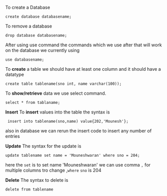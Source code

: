 To create a Database
```mysql
create database databasename;
```
To remove a database
```mysql
drop database databasename;
```
After using use command the commands which we use after that will work on the database we currently using 
```mysql
use databasename;
```
To **create** a  table we should have at least one column and it should have a datatype
```mysql
create table tablename(sno int, name varchar(100));
```
To **show/retrieve** data we use select command.
```mysql
select * from tablaname;
```
 **Insert**
 To **insert** values into the table the syntax is 
```mysql
 insert into tablename(sno,name) value{202,'Mounesh'};
```
also in database we can rerun the insert code to insert any number of entries

**Update**
The syntax for the update is 
```mysql
update tablename set name = 'Mouneshwaran' where sno = 204;
```

here the `set` is  to set name 'Mouneshwaran' we can use comma `,`  for multiple columns tro change ,`where` `sno` is 204

**Delete**
The syntax to delete is 
```mysql
delete from tablename 
```
